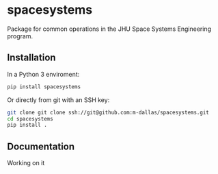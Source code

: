 # spacesystems

Package for common operations in the JHU Space Systems Engineering program.

Installation
------------
In a Python 3 enviroment:

```bash
pip install spacesystems
```

Or directly from git with an SSH key:

```bash
git clone git clone ssh://git@github.com:m-dallas/spacesystems.git
cd spacesystems
pip install .
```

Documentation
------------
Working on it

